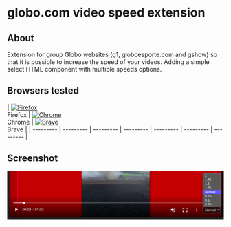 # globo.com video speed extension

## About

Extension for group Globo websites (g1, globoesporte.com and gshow) so that it is possible to increase the speed of your videos. Adding a simple select HTML component with multiple speeds options.

## Browsers tested

| [<img src="https://raw.githubusercontent.com/alrra/browser-logos/master/src/firefox/firefox_48x48.png" alt="Firefox" width="24px" height="24px" />](http://godban.github.io/browsers-support-badges/)</br>Firefox | [<img src="https://raw.githubusercontent.com/alrra/browser-logos/master/src/chrome/chrome_48x48.png" alt="Chrome" width="24px" height="24px" />](http://godban.github.io/browsers-support-badges/)</br>Chrome | [<img src="https://raw.githubusercontent.com/alrra/browser-logos/master/src/brave/brave_48x48.png" alt="Brave" width="24px" height="24px" />](http://godban.github.io/browsers-support-badges/)</br>Brave |
| --------- | --------- | --------- | --------- | --------- | --------- | --------- |

## Screenshot
![Alt text](screens/screen1.jpg?raw=true "Optional Title")

